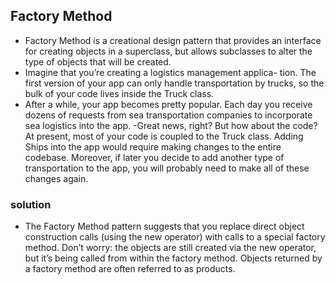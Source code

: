 
## Factory Method

- Factory Method is a creational design pattern that provides an interface for creating objects in a superclass, but allows subclasses to alter the type of objects that will be created.
- Imagine that you’re creating a logistics management applica- tion. The first version of your app can only handle transportation by trucks, so the bulk of your code lives inside the Truck class.
- After a while, your app becomes pretty popular. Each day you receive dozens of requests from sea transportation companies to incorporate sea logistics into the app.
-Great news, right? But how about the code? At present, most of your code is coupled to the Truck class. Adding Ships into the app would require making changes to the entire codebase. Moreover, if later you decide to add another type of transportation to the app, you will probably need to make all of these changes again.

### solution
- The Factory Method pattern suggests that you replace direct object construction calls (using the new operator) with calls to a special factory method. Don’t worry: the objects are still created via the new operator, but it’s being called from within the factory method. Objects returned by a factory method are often referred to as products.
